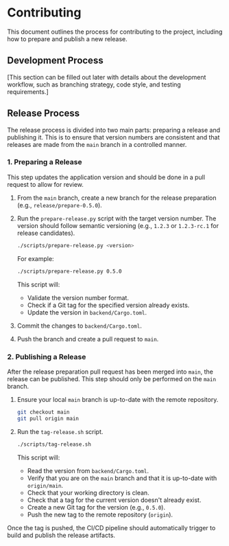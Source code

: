 # Contributing

This document outlines the process for contributing to the project, including how to prepare and publish a new release.

## Development Process

[This section can be filled out later with details about the development workflow, such as branching strategy, code style, and testing requirements.]

## Release Process

The release process is divided into two main parts: preparing a release and publishing it. This is to ensure that version numbers are consistent and that releases are made from the `main` branch in a controlled manner.

### 1. Preparing a Release

This step updates the application version and should be done in a pull request to allow for review.

1.  From the `main` branch, create a new branch for the release preparation (e.g., `release/prepare-0.5.0`).
2.  Run the `prepare-release.py` script with the target version number. The version should follow semantic versioning (e.g., `1.2.3` or `1.2.3-rc.1` for release candidates).

    ```bash
    ./scripts/prepare-release.py <version>
    ```

    For example:
    ```bash
    ./scripts/prepare-release.py 0.5.0
    ```

    This script will:
    -   Validate the version number format.
    -   Check if a Git tag for the specified version already exists.
    -   Update the version in `backend/Cargo.toml`.

3.  Commit the changes to `backend/Cargo.toml`.
4.  Push the branch and create a pull request to `main`.

### 2. Publishing a Release

After the release preparation pull request has been merged into `main`, the release can be published. This step should only be performed on the `main` branch.

1.  Ensure your local `main` branch is up-to-date with the remote repository.

    ```bash
    git checkout main
    git pull origin main
    ```

2.  Run the `tag-release.sh` script.

    ```bash
    ./scripts/tag-release.sh
    ```

    This script will:
    -   Read the version from `backend/Cargo.toml`.
    -   Verify that you are on the `main` branch and that it is up-to-date with `origin/main`.
    -   Check that your working directory is clean.
    -   Check that a tag for the current version doesn't already exist.
    -   Create a new Git tag for the version (e.g., `0.5.0`).
    -   Push the new tag to the remote repository (`origin`).

Once the tag is pushed, the CI/CD pipeline should automatically trigger to build and publish the release artifacts. 